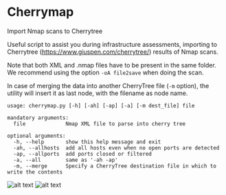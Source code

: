 # Cherrymap
Import Nmap scans to Cherrytree

Useful script to assist you during infrastructure assessments, importing to Cherrytree (https://www.giuspen.com/cherrytree/) results of Nmap scans.

Note that both XML and .nmap files have to be present in the same folder. We recommend using the option `-oA file2save` when doing the scan. 

In case of merging the data into another CherryTree file (`-m` option), the utility will insert it as last node, with the filename as node name. 

```
usage: cherrymap.py [-h] [-ah] [-ap] [-a] [-m dest_file] file

mandatory arguments:
  file             Nmap XML file to parse into cherry tree

optional arguments:
  -h, --help       show this help message and exit
  -ah, --allhosts  add all hosts even when no open ports are detected
  -ap, --allports  add ports closed or filtered
  -a, --all        same as '-ah -ap'
  -m, --merge      Specify a CherryTree destination file in which to write the contents
```

![alt text](https://github.com/sergiodmn/cherrymap/blob/master/example/example1.png "Example 1")
![alt text](https://github.com/sergiodmn/cherrymap/blob/master/example/example2.png "Example 2")
